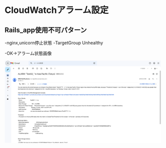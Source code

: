 # CloudWatchアラーム設定

## Rails_app使用不可パターン
-nginx,unicorn停止状態
-TargetGroup Unhealthy

-OK→アラーム状態画像

![img](画像ファイル/rails_app使用不可アラーム.png)
